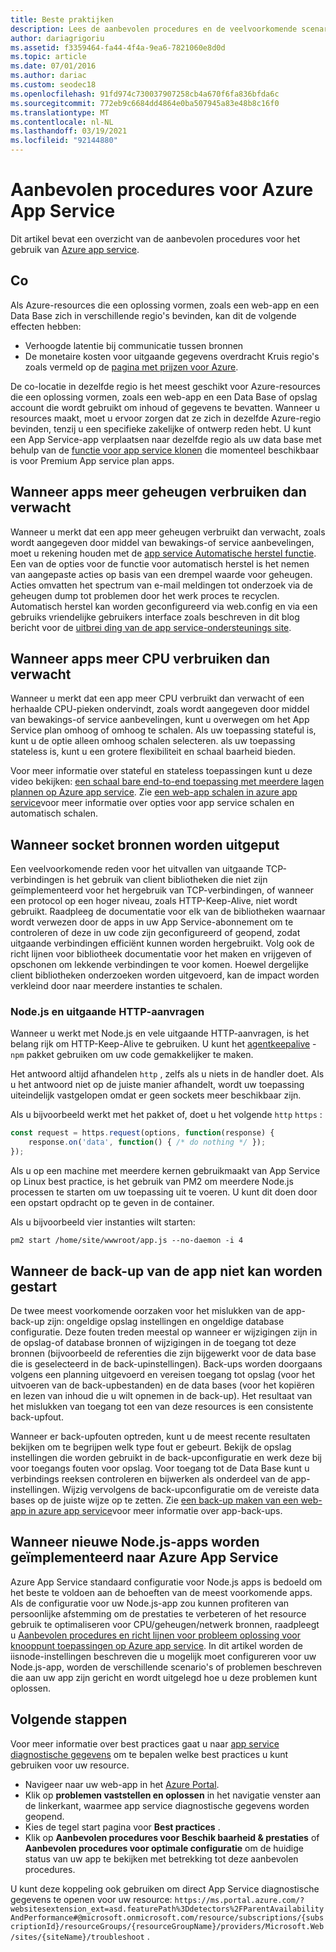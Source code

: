 ```yaml
---
title: Beste praktijken
description: Lees de aanbevolen procedures en de veelvoorkomende scenario's voor het oplossen van problemen met uw app in Azure App Service.
author: dariagrigoriu
ms.assetid: f3359464-fa44-4f4a-9ea6-7821060e8d0d
ms.topic: article
ms.date: 07/01/2016
ms.author: dariac
ms.custom: seodec18
ms.openlocfilehash: 91fd974c730037907258cb4a670f6fa836bfda6c
ms.sourcegitcommit: 772eb9c6684dd4864e0ba507945a83e48b8c16f0
ms.translationtype: MT
ms.contentlocale: nl-NL
ms.lasthandoff: 03/19/2021
ms.locfileid: "92144880"
---
```

# <a name="best-practices-for-azure-app-service"></a>Aanbevolen procedures voor Azure App Service
Dit artikel bevat een overzicht van de aanbevolen procedures voor het gebruik van [Azure app service](./overview.md). 

## <a name="colocation"></a><a name="colocation"></a>Co
Als Azure-resources die een oplossing vormen, zoals een web-app en een Data Base zich in verschillende regio's bevinden, kan dit de volgende effecten hebben:

* Verhoogde latentie bij communicatie tussen bronnen
* De monetaire kosten voor uitgaande gegevens overdracht Kruis regio's zoals vermeld op de [pagina met prijzen voor Azure](https://azure.microsoft.com/pricing/details/data-transfers).

De co-locatie in dezelfde regio is het meest geschikt voor Azure-resources die een oplossing vormen, zoals een web-app en een Data Base of opslag account die wordt gebruikt om inhoud of gegevens te bevatten. Wanneer u resources maakt, moet u ervoor zorgen dat ze zich in dezelfde Azure-regio bevinden, tenzij u een specifieke zakelijke of ontwerp reden hebt. U kunt een App Service-app verplaatsen naar dezelfde regio als uw data base met behulp van de [functie voor app service klonen](app-service-web-app-cloning.md) die momenteel beschikbaar is voor Premium App service plan apps.   

## <a name="when-apps-consume-more-memory-than-expected"></a><a name="memoryresources"></a>Wanneer apps meer geheugen verbruiken dan verwacht
Wanneer u merkt dat een app meer geheugen verbruikt dan verwacht, zoals wordt aangegeven door middel van bewakings-of service aanbevelingen, moet u rekening houden met de [app service Automatische herstel functie](https://azure.microsoft.com/blog/auto-healing-windows-azure-web-sites). Een van de opties voor de functie voor automatisch herstel is het nemen van aangepaste acties op basis van een drempel waarde voor geheugen. Acties omvatten het spectrum van e-mail meldingen tot onderzoek via de geheugen dump tot problemen door het werk proces te recyclen. Automatisch herstel kan worden geconfigureerd via web.config en via een gebruiks vriendelijke gebruikers interface zoals beschreven in dit blog bericht voor de [uitbrei ding van de app service-ondersteunings site](https://azure.microsoft.com/blog/additional-updates-to-support-site-extension-for-azure-app-service-web-apps).   

## <a name="when-apps-consume-more-cpu-than-expected"></a><a name="CPUresources"></a>Wanneer apps meer CPU verbruiken dan verwacht
Wanneer u merkt dat een app meer CPU verbruikt dan verwacht of een herhaalde CPU-pieken ondervindt, zoals wordt aangegeven door middel van bewakings-of service aanbevelingen, kunt u overwegen om het App Service plan omhoog of omhoog te schalen. Als uw toepassing stateful is, kunt u de optie alleen omhoog schalen selecteren. als uw toepassing stateless is, kunt u een grotere flexibiliteit en schaal baarheid bieden. 

Voor meer informatie over stateful en stateless toepassingen kunt u deze video bekijken: [een schaal bare end-to-end toepassing met meerdere lagen plannen op Azure app service](https://channel9.msdn.com/Events/TechEd/NorthAmerica/2014/DEV-B414#fbid=?hashlink=fbid). Zie [een web-app schalen in azure app service](manage-scale-up.md)voor meer informatie over opties voor app service schalen en automatisch schalen.  

## <a name="when-socket-resources-are-exhausted"></a><a name="socketresources"></a>Wanneer socket bronnen worden uitgeput
Een veelvoorkomende reden voor het uitvallen van uitgaande TCP-verbindingen is het gebruik van client bibliotheken die niet zijn geïmplementeerd voor het hergebruik van TCP-verbindingen, of wanneer een protocol op een hoger niveau, zoals HTTP-Keep-Alive, niet wordt gebruikt. Raadpleeg de documentatie voor elk van de bibliotheken waarnaar wordt verwezen door de apps in uw App Service-abonnement om te controleren of deze in uw code zijn geconfigureerd of geopend, zodat uitgaande verbindingen efficiënt kunnen worden hergebruikt. Volg ook de richt lijnen voor bibliotheek documentatie voor het maken en vrijgeven of opschonen om lekkende verbindingen te voor komen. Hoewel dergelijke client bibliotheken onderzoeken worden uitgevoerd, kan de impact worden verkleind door naar meerdere instanties te schalen.

### <a name="nodejs-and-outgoing-http-requests"></a>Node.js en uitgaande HTTP-aanvragen
Wanneer u werkt met Node.js en vele uitgaande HTTP-aanvragen, is het belang rijk om HTTP-Keep-Alive te gebruiken. U kunt het [agentkeepalive](https://www.npmjs.com/package/agentkeepalive) - `npm` pakket gebruiken om uw code gemakkelijker te maken.

Het antwoord altijd afhandelen `http` , zelfs als u niets in de handler doet. Als u het antwoord niet op de juiste manier afhandelt, wordt uw toepassing uiteindelijk vastgelopen omdat er geen sockets meer beschikbaar zijn.

Als u bijvoorbeeld werkt met het pakket of, doet u het volgende `http` `https` :

```javascript
const request = https.request(options, function(response) {
    response.on('data', function() { /* do nothing */ });
});
```

Als u op een machine met meerdere kernen gebruikmaakt van App Service op Linux best practice, is het gebruik van PM2 om meerdere Node.js processen te starten om uw toepassing uit te voeren. U kunt dit doen door een opstart opdracht op te geven in de container.

Als u bijvoorbeeld vier instanties wilt starten:

```
pm2 start /home/site/wwwroot/app.js --no-daemon -i 4
```

## <a name="when-your-app-backup-starts-failing"></a><a name="appbackup"></a>Wanneer de back-up van de app niet kan worden gestart
De twee meest voorkomende oorzaken voor het mislukken van de app-back-up zijn: ongeldige opslag instellingen en ongeldige database configuratie. Deze fouten treden meestal op wanneer er wijzigingen zijn in de opslag-of database bronnen of wijzigingen in de toegang tot deze bronnen (bijvoorbeeld de referenties die zijn bijgewerkt voor de data base die is geselecteerd in de back-upinstellingen). Back-ups worden doorgaans volgens een planning uitgevoerd en vereisen toegang tot opslag (voor het uitvoeren van de back-upbestanden) en de data bases (voor het kopiëren en lezen van inhoud die u wilt opnemen in de back-up). Het resultaat van het mislukken van toegang tot een van deze resources is een consistente back-upfout. 

Wanneer er back-upfouten optreden, kunt u de meest recente resultaten bekijken om te begrijpen welk type fout er gebeurt. Bekijk de opslag instellingen die worden gebruikt in de back-upconfiguratie en werk deze bij voor toegangs fouten voor opslag. Voor toegang tot de Data Base kunt u verbindings reeksen controleren en bijwerken als onderdeel van de app-instellingen. Wijzig vervolgens de back-upconfiguratie om de vereiste data bases op de juiste wijze op te zetten. Zie [een back-up maken van een web-app in azure app service](manage-backup.md)voor meer informatie over app-back-ups.

## <a name="when-new-nodejs-apps-are-deployed-to-azure-app-service"></a><a name="nodejs"></a>Wanneer nieuwe Node.js-apps worden geïmplementeerd naar Azure App Service
Azure App Service standaard configuratie voor Node.js apps is bedoeld om het beste te voldoen aan de behoeften van de meest voorkomende apps. Als de configuratie voor uw Node.js-app zou kunnen profiteren van persoonlijke afstemming om de prestaties te verbeteren of het resource gebruik te optimaliseren voor CPU/geheugen/netwerk bronnen, raadpleegt u [Aanbevolen procedures en richt lijnen voor probleem oplossing voor knooppunt toepassingen op Azure app service](app-service-web-nodejs-best-practices-and-troubleshoot-guide.md). In dit artikel worden de iisnode-instellingen beschreven die u mogelijk moet configureren voor uw Node.js-app, worden de verschillende scenario's of problemen beschreven die aan uw app zijn gericht en wordt uitgelegd hoe u deze problemen kunt oplossen.


## <a name="next-steps"></a>Volgende stappen
Voor meer informatie over best practices gaat u naar [app service diagnostische gegevens](./overview-diagnostics.md) om te bepalen welke best practices u kunt gebruiken voor uw resource.

- Navigeer naar uw web-app in het [Azure Portal](https://portal.azure.com).
- Klik op **problemen vaststellen en oplossen** in het navigatie venster aan de linkerkant, waarmee app service diagnostische gegevens worden geopend.
- Kies de tegel start pagina voor **Best practices** .
- Klik op **Aanbevolen procedures voor Beschik baarheid & prestaties** of **Aanbevolen procedures voor optimale configuratie** om de huidige status van uw app te bekijken met betrekking tot deze aanbevolen procedures.

U kunt deze koppeling ook gebruiken om direct App Service diagnostische gegevens te openen voor uw resource: `https://ms.portal.azure.com/?websitesextension_ext=asd.featurePath%3Ddetectors%2FParentAvailabilityAndPerformance#@microsoft.onmicrosoft.com/resource/subscriptions/{subscriptionId}/resourceGroups/{resourceGroupName}/providers/Microsoft.Web/sites/{siteName}/troubleshoot` .